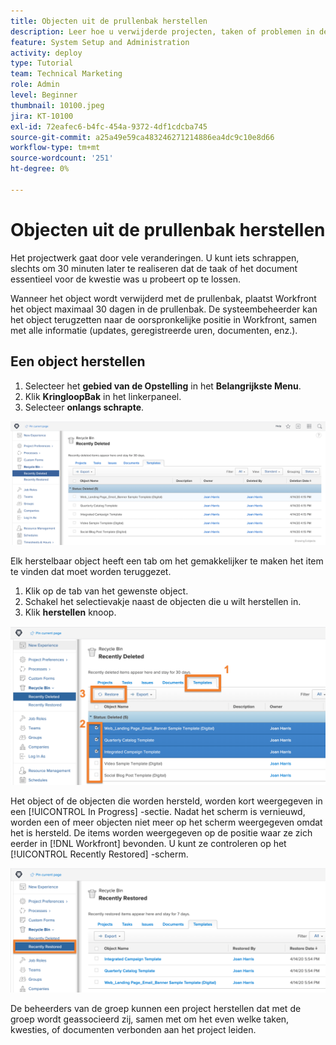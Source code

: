 ```yaml
---
title: Objecten uit de prullenbak herstellen
description: Leer hoe u verwijderde projecten, taken of problemen in de prullenbak kunt zoeken en herstellen.
feature: System Setup and Administration
activity: deploy
type: Tutorial
team: Technical Marketing
role: Admin
level: Beginner
thumbnail: 10100.jpeg
jira: KT-10100
exl-id: 72eafec6-b4fc-454a-9372-4df1cdcba745
source-git-commit: a25a49e59ca483246271214886ea4dc9c10e8d66
workflow-type: tm+mt
source-wordcount: '251'
ht-degree: 0%

---
```


# Objecten uit de prullenbak herstellen

Het projectwerk gaat door vele veranderingen. U kunt iets schrappen, slechts om 30 minuten later te realiseren dat de taak of het document essentieel voor de kwestie was u probeert op te lossen.

Wanneer het object wordt verwijderd met de prullenbak, plaatst Workfront het object maximaal 30 dagen in de prullenbak. De systeembeheerder kan het object terugzetten naar de oorspronkelijke positie in Workfront, samen met alle informatie (updates, geregistreerde uren, documenten, enz.).

## Een object herstellen

1. Selecteer het **gebied van de Opstelling** in het **Belangrijkste Menu**.
1. Klik **KringloopBak** in het linkerpaneel.
1. Selecteer **onlangs schrapte**.

![ onlangs Geschrapte sectie van de Bak van de Recycling in het gebied van de Opstelling ](assets/admin-fund-recycle-bin-1.png)

Elk herstelbaar object heeft een tab om het gemakkelijker te maken het item te vinden dat moet worden teruggezet.

1. Klik op de tab van het gewenste object.
1. Schakel het selectievakje naast de objecten die u wilt herstellen in.
1. Klik **herstellen** knoop.

![ Punten die in de Bak van de Recycling worden geselecteerd ](assets/admin-fund-recycle-bin-2.png)

Het object of de objecten die worden hersteld, worden kort weergegeven in een [!UICONTROL In Progress] -sectie. Nadat het scherm is vernieuwd, worden een of meer objecten niet meer op het scherm weergegeven omdat het is hersteld. De items worden weergegeven op de positie waar ze zich eerder in [!DNL Workfront] bevonden. U kunt ze controleren op het [!UICONTROL Recently Restored] -scherm.

![ onlangs Herstelde sectie van de Bak van de Kringloop in het gebied van de Opstelling ](assets/admin-fund-recycle-bin-3.png)

De beheerders van de groep kunnen een project herstellen dat met de groep wordt geassocieerd zij, samen met om het even welke taken, kwesties, of documenten verbonden aan het project leiden.

<!---
learn more URL
Restoring deleted items
Viewing items that have been recently restored
--->
